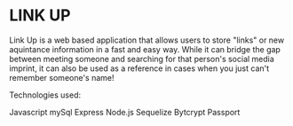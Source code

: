 # LINK UP

Link Up is a web based application that allows users to store "links" or new aquintance information in a fast and easy way. While it can bridge the gap between meeting someone and searching for that person's social media imprint, it can also be used as a reference in cases when you just can't remember someone's name!

Technologies used: 

Javascript
mySql
Express
Node.js
Sequelize
Bytcrypt
Passport
